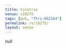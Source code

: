 ```yaml
---
title: Sinatras
venue: v18275
tags: [pub, "fhrs:662164"]
permalink: /v/18275/
layout: venue
---
```

null